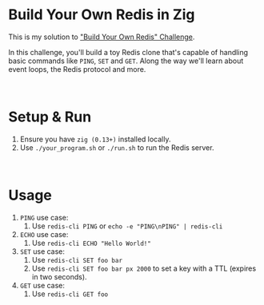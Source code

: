 # Build Your Own Redis in Zig

This is my solution to ["Build Your Own Redis" Challenge](https://codecrafters.io/challenges/redis).

In this challenge, you'll build a toy Redis clone that's capable of handling
basic commands like `PING`, `SET` and `GET`. Along the way we'll learn about
event loops, the Redis protocol and more.

<br/>

# Setup & Run

1. Ensure you have `zig (0.13+)` installed locally.
2. Use `./your_program.sh` or `./run.sh` to run the Redis server.

<br/>

# Usage

1. `PING` use case:
    1. Use `redis-cli PING` or `echo -e "PING\nPING" | redis-cli`
2. `ECHO` use case:
    1. Use `redis-cli ECHO "Hello World!"`
3. `SET` use case:
    1. Use `redis-cli SET foo bar`
    2. Use `redis-cli SET foo bar px 2000` to set a key with a TTL (expires in two seconds).
4. `GET` use case:
    1. Use `redis-cli GET foo`
